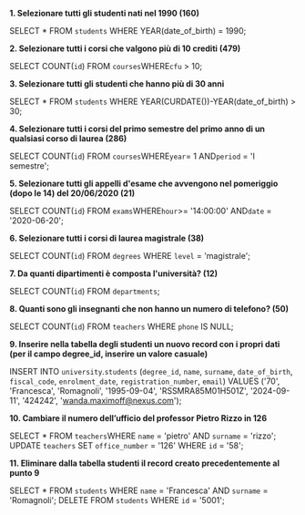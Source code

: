 **1. Selezionare tutti gli studenti nati nel 1990 (160)**

SELECT \* FROM `students` WHERE YEAR(date_of_birth) = 1990;

**2. Selezionare tutti i corsi che valgono più di 10 crediti (479)**

SELECT COUNT(`id`) FROM `courses`WHERE`cfu` > 10;

**3. Selezionare tutti gli studenti che hanno più di 30 anni**

SELECT \* FROM `students` WHERE YEAR(CURDATE())-YEAR(date_of_birth) > 30;

**4. Selezionare tutti i corsi del primo semestre del primo anno di un qualsiasi corso di laurea (286)**

SELECT COUNT(`id`) FROM `courses`WHERE`year`= 1 AND`period` = 'I semestre';

**5. Selezionare tutti gli appelli d'esame che avvengono nel pomeriggio (dopo le 14) del 20/06/2020 (21)**

SELECT COUNT(`id`) FROM `exams`WHERE`hour`>= '14:00:00' AND`date` = '2020-06-20';

**6. Selezionare tutti i corsi di laurea magistrale (38)**

SELECT COUNT(`id`) FROM `degrees` WHERE `level` = 'magistrale';

**7. Da quanti dipartimenti è composta l'università? (12)**

SELECT COUNT(`id`) FROM `departments`;

**8. Quanti sono gli insegnanti che non hanno un numero di telefono? (50)**

SELECT COUNT(`id`) FROM `teachers` WHERE `phone` IS NULL;

**9. Inserire nella tabella degli studenti un nuovo record con i propri dati (per il campo degree_id, inserire un valore casuale)**

INSERT INTO `university`.`students` (`degree_id`, `name`, `surname`, `date_of_birth`, `fiscal_code`, `enrolment_date`, `registration_number`, `email`) VALUES ('70', 'Francesca', 'Romagnoli', '1995-09-04', 'RSSMRA85M01H501Z', '2024-09-11', '424242', 'wanda.maximoff@nexus.com');

**10. Cambiare il numero dell’ufficio del professor Pietro Rizzo in 126**

SELECT \* FROM `teachers`WHERE `name` = 'pietro' AND `surname` = 'rizzo';
UPDATE `teachers` SET `office_number` = '126' WHERE `id` = '58';

**11. Eliminare dalla tabella studenti il record creato precedentemente al punto 9**

SELECT \* FROM `students` WHERE `name` = 'Francesca' AND `surname` = 'Romagnoli';
DELETE FROM `students` WHERE `id` = '5001';
